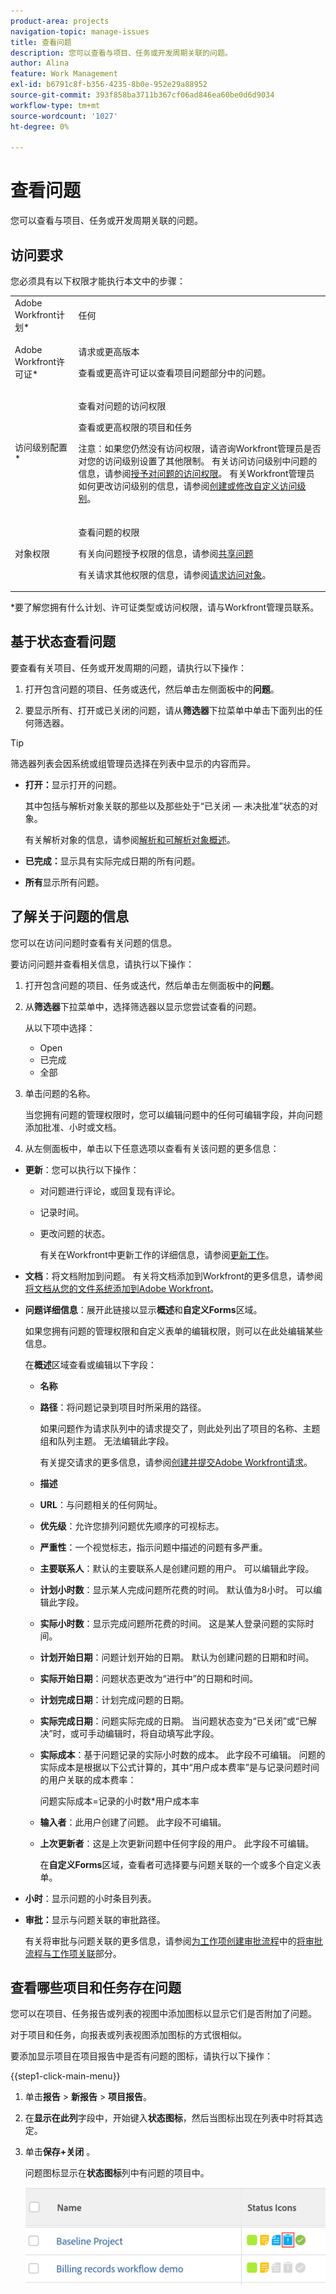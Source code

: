```yaml
---
product-area: projects
navigation-topic: manage-issues
title: 查看问题
description: 您可以查看与项目、任务或开发周期关联的问题。
author: Alina
feature: Work Management
exl-id: b6791c8f-b356-4235-8b0e-952e29a88952
source-git-commit: 393f858ba3711b367cf06ad846ea60be0d6d9034
workflow-type: tm+mt
source-wordcount: '1027'
ht-degree: 0%

---
```


# 查看问题

<!--Audited: 10/2025-->

您可以查看与项目、任务或开发周期关联的问题。

## 访问要求

您必须具有以下权限才能执行本文中的步骤：

<table style="table-layout:auto"> 
 <col> 
 <col> 
 <tbody> 
  <tr> 
   <td role="rowheader">Adobe Workfront计划*</td> 
   <td> <p>任何</p> </td> 
  </tr> 
  <tr> 
   <td role="rowheader">Adobe Workfront许可证*</td> 
   <td> <p>请求或更高版本</p> <p>查看或更高许可证以查看项目问题部分中的问题。</p> </td> 
  </tr> 
  <tr> 
   <td role="rowheader">访问级别配置*</td> 
   <td> <p>查看对问题的访问权限</p> <p>查看或更高权限的项目和任务</p> <p>注意：如果您仍然没有访问权限，请咨询Workfront管理员是否对您的访问级别设置了其他限制。 有关访问访问级别中问题的信息，请参阅<a href="../../../administration-and-setup/add-users/configure-and-grant-access/grant-access-issues.md" class="MCXref xref">授予对问题的访问权限</a>。 有关Workfront管理员如何更改访问级别的信息，请参阅<a href="../../../administration-and-setup/add-users/configure-and-grant-access/create-modify-access-levels.md" class="MCXref xref">创建或修改自定义访问级别</a>。 </p> </td> 
  </tr> 
  <tr> 
   <td role="rowheader">对象权限</td> 
   <td> <p>查看问题的权限</p> <p> 有关向问题授予权限的信息，请参阅<a href="../../../workfront-basics/grant-and-request-access-to-objects/share-an-issue.md" class="MCXref xref">共享问题</a></p> <p>有关请求其他权限的信息，请参阅<a href="../../../workfront-basics/grant-and-request-access-to-objects/request-access.md" class="MCXref xref">请求访问对象</a>。</p> </td> 
  </tr> 
 </tbody> 
</table>

&#42;要了解您拥有什么计划、许可证类型或访问权限，请与Workfront管理员联系。

## 基于状态查看问题

要查看有关项目、任务或开发周期的问题，请执行以下操作：

1. 打开包含问题的项目、任务或迭代，然后单击左侧面板中的&#x200B;**问题**。

1. 要显示所有、打开或已关闭的问题，请从&#x200B;**筛选器**&#x200B;下拉菜单中单击下面列出的任何筛选器。

>[!TIP]
>
>筛选器列表会因系统或组管理员选择在列表中显示的内容而异。

* **打开：**&#x200B;显示打开的问题。

  其中包括与解析对象关联的那些以及那些处于“已关闭 — 未决批准”状态的对象。

  有关解析对象的信息，请参阅[解析和可解析对象概述](../../../manage-work/issues/convert-issues/resolving-and-resolvable-objects.md)。

* **已完成：**&#x200B;显示具有实际完成日期的所有问题。
* **所有**&#x200B;显示所有问题。

## 了解关于问题的信息

您可以在访问问题时查看有关问题的信息。

要访问问题并查看相关信息，请执行以下操作：

1. 打开包含问题的项目、任务或迭代，然后单击左侧面板中的&#x200B;**问题**。
1. 从&#x200B;**筛选器**&#x200B;下拉菜单中，选择筛选器以显示您尝试查看的问题。

   从以下项中选择：

   * Open
   * 已完成
   * 全部

1. 单击问题的名称。

   当您拥有问题的管理权限时，您可以编辑问题中的任何可编辑字段，并向问题添加批准、小时或文档。

1. 从左侧面板中，单击以下任意选项以查看有关该问题的更多信息：

* **更新**：您可以执行以下操作：

   * 对问题进行评论，或回复现有评论。
   * 记录时间。
   * 更改问题的状态。

     有关在Workfront中更新工作的详细信息，请参阅[更新工作](/help/quicksilver/workfront-basics/updating-work-items-and-viewing-updates/update-work.md)。

* **文档**：将文档附加到问题。 有关将文档添加到Workfront的更多信息，请参阅[将文档从您的文件系统添加到Adobe Workfront](../../../documents/adding-documents-to-workfront/add-documents-from-file-system.md)。

* **问题详细信息**：展开此链接以显示&#x200B;**概述**&#x200B;和&#x200B;**自定义Forms**&#x200B;区域。

  如果您拥有问题的管理权限和自定义表单的编辑权限，则可以在此处编辑某些信息。

  在&#x200B;**概述**&#x200B;区域查看或编辑以下字段：

   * **名称**
   * **路径**：将问题记录到项目时所采用的路径。

     如果问题作为请求队列中的请求提交了，则此处列出了项目的名称、主题组和队列主题。 无法编辑此字段。

     有关提交请求的更多信息，请参阅[创建并提交Adobe Workfront请求](../../../manage-work/requests/create-requests/create-submit-requests.md)。

   * **描述**
   * **URL**：与问题相关的任何网址。
   * **优先级**：允许您排列问题优先顺序的可视标志。
   * **严重性**：一个视觉标志，指示问题中描述的问题有多严重。
   * **主要联系人**：默认的主要联系人是创建问题的用户。 可以编辑此字段。
   * **计划小时数**：显示某人完成问题所花费的时间。 默认值为8小时。 可以编辑此字段。
   * **实际小时数**：显示完成问题所花费的时间。 这是某人登录问题的实际时间。
   * **计划开始日期**：问题计划开始的日期。 默认为创建问题的日期和时间。
   * **实际开始日期**：问题状态更改为“进行中”的日期和时间。
   * **计划完成日期**：计划完成问题的日期。
   * **实际完成日期**：问题实际完成的日期。 当问题状态变为“已关闭”或“已解决”时，或可手动编辑时，将自动填写此字段。
   * **实际成本**：基于问题记录的实际小时数的成本。 此字段不可编辑。 问题的实际成本是根据以下公式计算的，其中“用户成本费率”是与记录问题时间的用户关联的成本费率：

     问题实际成本=记录的小时数*用户成本率

   * **输入者**：此用户创建了问题。 此字段不可编辑。
   * **上次更新者**：这是上次更新问题中任何字段的用户。 此字段不可编辑。

     在&#x200B;**自定义Forms**&#x200B;区域，查看者可选择要与问题关联的一个或多个自定义表单。

* **小时**：显示问题的小时条目列表。
* **审批：**&#x200B;显示与问题关联的审批路径。

  有关将审批与问题关联的更多信息，请参阅[为工作项创建审批流程](../../../administration-and-setup/customize-workfront/configure-approval-milestone-processes/create-approval-processes.md#associating-the-approval-process-with-an-object)中的[将审批流程与工作项关联](../../../administration-and-setup/customize-workfront/configure-approval-milestone-processes/create-approval-processes.md)部分。

## 查看哪些项目和任务存在问题

您可以在项目、任务报告或列表的视图中添加图标以显示它们是否附加了问题。

对于项目和任务，向报表或列表视图添加图标的方式很相似。

要添加显示项目在项目报告中是否有问题的图标，请执行以下操作：

{{step1-click-main-menu}}

1. 单击&#x200B;**报告** > **新报告** > **项目报告**。
1. 在&#x200B;**显示在此列**&#x200B;字段中，开始键入&#x200B;**状态图标**，然后当图标出现在列表中时将其选定。

1. 单击&#x200B;**保存+关闭** 。

   问题图标显示在&#x200B;**状态图标**&#x200B;列中有问题的项目中。

   ![项目列表，带有问题图标](assets/project-list-with-issue-icon-350x132.png)
